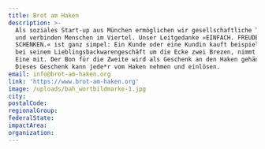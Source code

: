 ```yaml
---
title: Brot am Haken
description: >-
  Als soziales Start-up aus München ermöglichen wir gesellschaftliche Teilhabe
  und verbinden Menschen im Viertel. Unser Leitgedanke »EINFACH. FREUDE.
  SCHENKEN.« ist ganz simpel: Ein Kunde oder eine Kundin kauft beispielsweise
  bei seinem Lieblingsbackwarengeschäft um die Ecke zwei Brezen, nimmt aber nur
  Eine mit. Der Bon für die Zweite wird als Geschenk an den Haken gehängt.
  Dieses Geschenk kann jede*r vom Haken nehmen und einlösen.
email: info@brot-am-haken.org
link: 'https://www.brot-am-haken.org'
image: /uploads/bah_wortbildmarke-1.jpg
city:
postalCode:
regionalGroup:
federalState:
impactArea:
organization:
---
```


